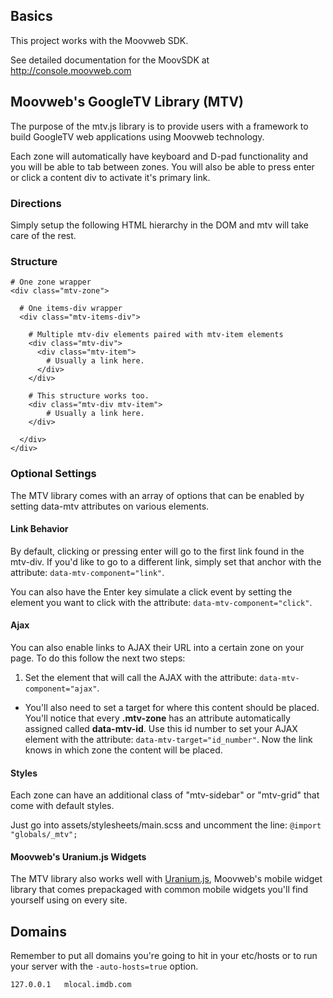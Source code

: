 ## Basics
This project works with the Moovweb SDK.

See detailed documentation for the MoovSDK at http://console.moovweb.com

## Moovweb's GoogleTV Library (MTV)

The purpose of the mtv.js library is to provide users with a framework to build GoogleTV web applications using Moovweb technology.
 
Each zone will automatically have keyboard and D-pad functionality and you will be able to tab between zones. You will also be able to press enter or click a content div to activate it's primary link.
 
### Directions

Simply setup the following HTML hierarchy in the DOM and mtv will take care of the rest.
 
### Structure

    # One zone wrapper
    <div class="mtv-zone">

      # One items-div wrapper
      <div class="mtv-items-div">

        # Multiple mtv-div elements paired with mtv-item elements
        <div class="mtv-div">
          <div class="mtv-item">
            # Usually a link here.
          </div>
        </div>

        # This structure works too. 
        <div class="mtv-div mtv-item">
            # Usually a link here.
        </div>

      </div>
    </div>
 
### Optional Settings

The MTV library comes with an array of options that can be enabled by setting data-mtv attributes on various elements.

#### Link Behavior

By default, clicking or pressing enter will go to the first link found in the mtv-div. If you'd like to go to a different link, simply set that anchor with the attribute: `data-mtv-component="link"`.

You can also have the Enter key simulate a click event by setting the element you want to click with the attribute: `data-mtv-component="click"`.

#### Ajax

You can also enable links to AJAX their URL into a certain zone on your page. To do this follow the next two steps:

  1. Set the element that will call the AJAX with the attribute: `data-mtv-component="ajax"`.
  - You'll also need to set a target for where this content should be placed. You'll notice that every **.mtv-zone** has an attribute automatically assigned called **data-mtv-id**. Use this id number to set your AJAX element with the attribute: `data-mtv-target="id_number"`. Now the link knows in which zone the content will be placed.

#### Styles

Each zone can have an additional class of "mtv-sidebar" or "mtv-grid" that come with default styles.

Just go into assets/stylesheets/main.scss and uncomment the line: `@import "globals/_mtv";`

#### Moovweb's Uranium.js Widgets

The MTV library also works well with [Uranium.js](http://uraniumjs.com), Moovweb's mobile widget library that comes prepackaged with common mobile widgets you'll find yourself using on every site.
## Domains
Remember to put all domains you're going to hit in your etc/hosts
or to run your server with the `-auto-hosts=true` option.

    127.0.0.1 	mlocal.imdb.com
